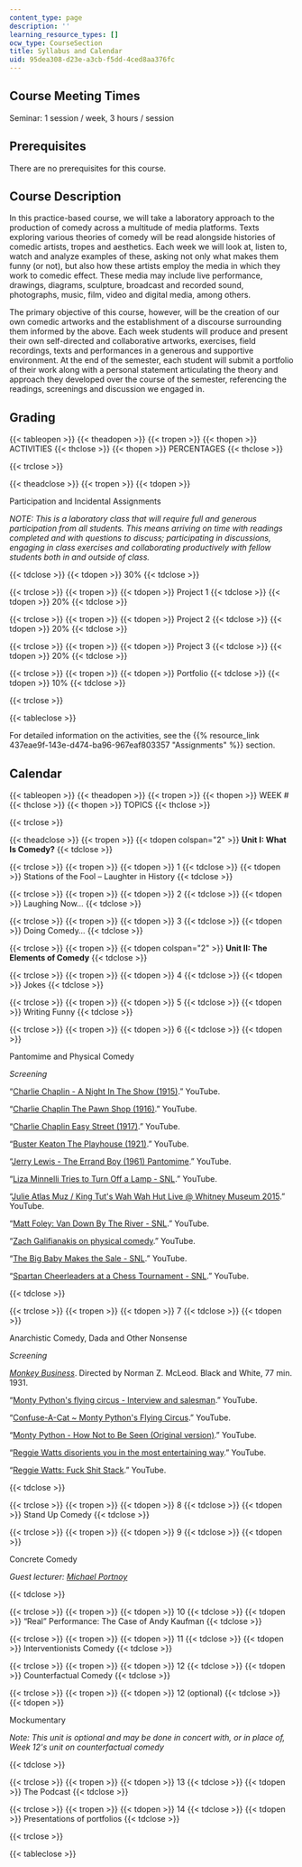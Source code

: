 ```yaml
---
content_type: page
description: ''
learning_resource_types: []
ocw_type: CourseSection
title: Syllabus and Calendar
uid: 95dea308-d23e-a3cb-f5dd-4ced8aa376fc
---
```


Course Meeting Times
--------------------

Seminar: 1 session / week, 3 hours / session

Prerequisites
-------------

There are no prerequisites for this course.

Course Description
------------------

In this practice-based course, we will take a laboratory approach to the production of comedy across a multitude of media platforms. Texts exploring various theories of comedy will be read alongside histories of comedic artists, tropes and aesthetics. Each week we will look at, listen to, watch and analyze examples of these, asking not only what makes them funny (or not), but also how these artists employ the media in which they work to comedic effect. These media may include live performance, drawings, diagrams, sculpture, broadcast and recorded sound, photographs, music, film, video and digital media, among others.

The primary objective of this course, however, will be the creation of our own comedic artworks and the establishment of a discourse surrounding them informed by the above. Each week students will produce and present their own self-directed and collaborative artworks, exercises, field recordings, texts and performances in a generous and supportive environment. At the end of the semester, each student will submit a portfolio of their work along with a personal statement articulating the theory and approach they developed over the course of the semester, referencing the readings, screenings and discussion we engaged in.

Grading
-------

{{< tableopen >}}
{{< theadopen >}}
{{< tropen >}}
{{< thopen >}}
ACTIVITIES
{{< thclose >}}
{{< thopen >}}
PERCENTAGES
{{< thclose >}}

{{< trclose >}}

{{< theadclose >}}
{{< tropen >}}
{{< tdopen >}}


Participation and Incidental Assignments

_NOTE: This is a laboratory class that will require full and generous participation from all students. This means arriving on time with readings completed and with questions to discuss; participating in discussions, engaging in class exercises and collaborating productively with fellow students both in and outside of class._


{{< tdclose >}}
{{< tdopen >}}
30%
{{< tdclose >}}

{{< trclose >}}
{{< tropen >}}
{{< tdopen >}}
Project 1
{{< tdclose >}}
{{< tdopen >}}
20%
{{< tdclose >}}

{{< trclose >}}
{{< tropen >}}
{{< tdopen >}}
Project 2
{{< tdclose >}}
{{< tdopen >}}
20%
{{< tdclose >}}

{{< trclose >}}
{{< tropen >}}
{{< tdopen >}}
Project 3
{{< tdclose >}}
{{< tdopen >}}
20%
{{< tdclose >}}

{{< trclose >}}
{{< tropen >}}
{{< tdopen >}}
Portfolio
{{< tdclose >}}
{{< tdopen >}}
10%
{{< tdclose >}}

{{< trclose >}}

{{< tableclose >}}

For detailed information on the activities, see the {{% resource_link 437eae9f-143e-d474-ba96-967eaf803357 "Assignments" %}} section.

Calendar
--------

{{< tableopen >}}
{{< theadopen >}}
{{< tropen >}}
{{< thopen >}}
WEEK #
{{< thclose >}}
{{< thopen >}}
TOPICS
{{< thclose >}}

{{< trclose >}}

{{< theadclose >}}
{{< tropen >}}
{{< tdopen colspan="2" >}}
**Unit I: What Is Comedy?**
{{< tdclose >}}

{{< trclose >}}
{{< tropen >}}
{{< tdopen >}}
1
{{< tdclose >}}
{{< tdopen >}}
Stations of the Fool – Laughter in History
{{< tdclose >}}

{{< trclose >}}
{{< tropen >}}
{{< tdopen >}}
2
{{< tdclose >}}
{{< tdopen >}}
Laughing Now…
{{< tdclose >}}

{{< trclose >}}
{{< tropen >}}
{{< tdopen >}}
3
{{< tdclose >}}
{{< tdopen >}}
Doing Comedy…
{{< tdclose >}}

{{< trclose >}}
{{< tropen >}}
{{< tdopen colspan="2" >}}
**Unit II: The Elements of Comedy**
{{< tdclose >}}

{{< trclose >}}
{{< tropen >}}
{{< tdopen >}}
4
{{< tdclose >}}
{{< tdopen >}}
Jokes
{{< tdclose >}}

{{< trclose >}}
{{< tropen >}}
{{< tdopen >}}
5
{{< tdclose >}}
{{< tdopen >}}
Writing Funny
{{< tdclose >}}

{{< trclose >}}
{{< tropen >}}
{{< tdopen >}}
6
{{< tdclose >}}
{{< tdopen >}}


Pantomime and Physical Comedy

_Screening_

“[Charlie Chaplin - A Night In The Show (1915)](https://www.youtube.com/watch?v=Qnp1RM6ixq8).” YouTube. 

“[Charlie Chaplin The Pawn Shop (1916)](https://www.youtube.com/watch?v=AKkkHAgbojc).” YouTube.

“[Charlie Chaplin Easy Street (1917)](https://www.youtube.com/watch?v=Nf5rCu34IWk).” YouTube.

“[Buster Keaton The Playhouse (1921)](https://www.youtube.com/watch?v=JmyD6azri4s).” YouTube.

“[Jerry Lewis - The Errand Boy (1961) Pantomime](https://www.youtube.com/watch?v=-y613d0BYG4).” YouTube.

“[Liza Minnelli Tries to Turn Off a Lamp - SNL](https://www.youtube.com/watch?v=nVvxOwxuk_w).” YouTube.

“[Julie Atlas Muz / King Tut's Wah Wah Hut Live @ Whitney Museum 2015](https://www.youtube.com/watch?v=o6vu05hU8lc).” YouTube.

“[Matt Foley: Van Down By The River - SNL](https://www.youtube.com/watch?v=Xv2VIEY9-A8).” YouTube.

“[Zach Galifianakis on physical comedy](https://www.youtube.com/watch?v=YLdO9lMT7yA).” YouTube.

“[The Big Baby Makes the Sale - SNL](https://www.youtube.com/watch?v=1ultlBTJteA&index=42&list=PLS_gQd8UB-hJp8yCo_Pft8bHUXmvB_D9E).” YouTube.

“[Spartan Cheerleaders at a Chess Tournament - SNL](https://www.youtube.com/watch?v=WifF0kZ0zp4).” YouTube.


{{< tdclose >}}

{{< trclose >}}
{{< tropen >}}
{{< tdopen >}}
7
{{< tdclose >}}
{{< tdopen >}}


Anarchistic Comedy, Dada and Other Nonsense

_Screening_

_[Monkey Business](https://www.imdb.com/title/tt0022158/?ref_=nv_sr_2)_. Directed by Norman Z. McLeod. Black and White, 77 min. 1931.

“[Monty Python's flying circus - Interview and salesman](https://www.youtube.com/watch?v=rbEIX1giTho).” YouTube.

“[Confuse-A-Cat ~ Monty Python's Flying Circus](https://www.youtube.com/watch?v=yzi3k7K0lFA&t=4s).” YouTube.

“[Monty Python - How Not to Be Seen (Original version)](https://www.youtube.com/watch?v=ifmRgQX82O4).” YouTube.

“[Reggie Watts disorients you in the most entertaining way](https://www.youtube.com/watch?v=BdHK_r9RXTc).” YouTube.

“[Reggie Watts: Fuck Shit Stack](https://www.youtube.com/watch?v=CJQU22Ttpwc).” YouTube.


{{< tdclose >}}

{{< trclose >}}
{{< tropen >}}
{{< tdopen >}}
8
{{< tdclose >}}
{{< tdopen >}}
Stand Up Comedy
{{< tdclose >}}

{{< trclose >}}
{{< tropen >}}
{{< tdopen >}}
9
{{< tdclose >}}
{{< tdopen >}}


Concrete Comedy

_Guest lecturer: [Michael Portnoy](http://www.strangergames.com/cvbio.html)_


{{< tdclose >}}

{{< trclose >}}
{{< tropen >}}
{{< tdopen >}}
10
{{< tdclose >}}
{{< tdopen >}}
“Real” Performance: The Case of Andy Kaufman
{{< tdclose >}}

{{< trclose >}}
{{< tropen >}}
{{< tdopen >}}
11
{{< tdclose >}}
{{< tdopen >}}
Interventionists Comedy
{{< tdclose >}}

{{< trclose >}}
{{< tropen >}}
{{< tdopen >}}
12
{{< tdclose >}}
{{< tdopen >}}
Counterfactual Comedy
{{< tdclose >}}

{{< trclose >}}
{{< tropen >}}
{{< tdopen >}}
12 (optional)
{{< tdclose >}}
{{< tdopen >}}


Mockumentary

_Note: This unit is optional and may be done in concert with, or in place of, Week 12's unit on counterfactual comedy_


{{< tdclose >}}

{{< trclose >}}
{{< tropen >}}
{{< tdopen >}}
13
{{< tdclose >}}
{{< tdopen >}}
The Podcast
{{< tdclose >}}

{{< trclose >}}
{{< tropen >}}
{{< tdopen >}}
14
{{< tdclose >}}
{{< tdopen >}}
Presentations of portfolios
{{< tdclose >}}

{{< trclose >}}

{{< tableclose >}}